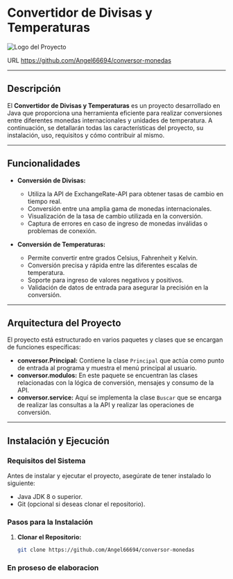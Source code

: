 

# Convertidor de Divisas y Temperaturas

![Logo del Proyecto]([URL_DEL_LOGO](https://www.google.com/url?sa=i&url=https%3A%2F%2Fwww.pngegg.com%2Fes%2Fpng-etsvr&psig=AOvVaw3TYti4AeZ_2KzBcbfkFxK6&ust=1715735908201000&source=images&cd=vfe&opi=89978449&ved=0CBIQjRxqFwoTCPDtqL78i4YDFQAAAAAdAAAAABAS))

URL https://github.com/Angel66694/conversor-monedas

---

## Descripción

El **Convertidor de Divisas y Temperaturas** es un proyecto desarrollado en Java que proporciona una herramienta eficiente para realizar conversiones entre diferentes monedas internacionales y unidades de temperatura. A continuación, se detallarán todas las características del proyecto, su instalación, uso, requisitos y cómo contribuir al mismo.

---

## Funcionalidades

- **Conversión de Divisas:**
    - Utiliza la API de ExchangeRate-API para obtener tasas de cambio en tiempo real.
    - Conversión entre una amplia gama de monedas internacionales.
    - Visualización de la tasa de cambio utilizada en la conversión.
    - Captura de errores en caso de ingreso de monedas inválidas o problemas de conexión.

- **Conversión de Temperaturas:**
    - Permite convertir entre grados Celsius, Fahrenheit y Kelvin.
    - Conversión precisa y rápida entre las diferentes escalas de temperatura.
    - Soporte para ingreso de valores negativos y positivos.
    - Validación de datos de entrada para asegurar la precisión en la conversión.

---

## Arquitectura del Proyecto

El proyecto está estructurado en varios paquetes y clases que se encargan de funciones específicas:

- **conversor.Principal:** Contiene la clase `Principal` que actúa como punto de entrada al programa y muestra el menú principal al usuario.
- **conversor.modulos:** En este paquete se encuentran las clases relacionadas con la lógica de conversión, mensajes y consumo de la API.
- **conversor.service:** Aquí se implementa la clase `Buscar` que se encarga de realizar las consultas a la API y realizar las operaciones de conversión.

---

## Instalación y Ejecución

### Requisitos del Sistema

Antes de instalar y ejecutar el proyecto, asegúrate de tener instalado lo siguiente:

- Java JDK 8 o superior.
- Git (opcional si deseas clonar el repositorio).

### Pasos para la Instalación

1. **Clonar el Repositorio:**
   ```bash
   git clone https://github.com/Angel66694/conversor-monedas


### En proseso de elaboracion   




